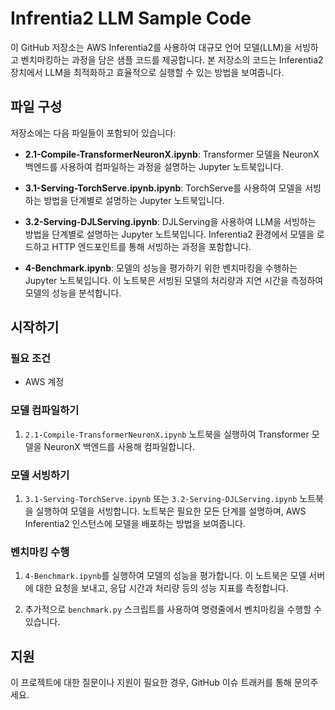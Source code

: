 # Infrentia2 LLM Sample Code

이 GitHub 저장소는 AWS Inferentia2를 사용하여 대규모 언어 모델(LLM)을 서빙하고 벤치마킹하는 과정을 담은 샘플 코드를 제공합니다. 본 저장소의 코드는 Inferentia2 장치에서 LLM을 최적화하고 효율적으로 실행할 수 있는 방법을 보여줍니다.

## 파일 구성

저장소에는 다음 파일들이 포함되어 있습니다:

- **2.1-Compile-TransformerNeuronX.ipynb**: Transformer 모델을 NeuronX 백엔드를 사용하여 컴파일하는 과정을 설명하는 Jupyter 노트북입니다.

- **3.1-Serving-TorchServe.ipynb.ipynb**: TorchServe를 사용하여 모델을 서빙하는 방법을 단계별로 설명하는 Jupyter 노트북입니다.

- **3.2-Serving-DJLServing.ipynb**: DJLServing을 사용하여 LLM을 서빙하는 방법을 단계별로 설명하는 Jupyter 노트북입니다. Inferentia2 환경에서 모델을 로드하고 HTTP 엔드포인트를 통해 서빙하는 과정을 포함합니다.

- **4-Benchmark.ipynb**: 모델의 성능을 평가하기 위한 벤치마킹을 수행하는 Jupyter 노트북입니다. 이 노트북은 서빙된 모델의 처리량과 지연 시간을 측정하여 모델의 성능을 분석합니다.

## 시작하기

### 필요 조건

- AWS 계정

### 모델 컴파일하기

1. `2.1-Compile-TransformerNeuronX.ipynb` 노트북을 실행하여 Transformer 모델을 NeuronX 백엔드를 사용해 컴파일합니다. 

### 모델 서빙하기

1. `3.1-Serving-TorchServe.ipynb` 또는 `3.2-Serving-DJLServing.ipynb` 노트북을 실행하여 모델을 서빙합니다. 노트북은 필요한 모든 단계를 설명하며, AWS Inferentia2 인스턴스에 모델을 배포하는 방법을 보여줍니다.

### 벤치마킹 수행

1. `4-Benchmark.ipynb`를 실행하여 모델의 성능을 평가합니다. 이 노트북은 모델 서버에 대한 요청을 보내고, 응답 시간과 처리량 등의 성능 지표를 측정합니다.

2. 추가적으로 `benchmark.py` 스크립트를 사용하여 명령줄에서 벤치마킹을 수행할 수 있습니다.

## 지원

이 프로젝트에 대한 질문이나 지원이 필요한 경우, GitHub 이슈 트래커를 통해 문의주세요.
